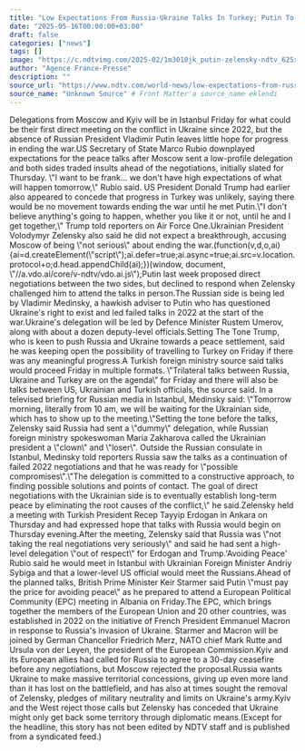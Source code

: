 ```yaml
---
title: "Low Expectations From Russia-Ukraine Talks In Turkey; Putin To Not Attend"
date: "2025-05-16T00:00:00+03:00"
draft: false
categories: ["news"]
tags: []
image: "https://c.ndtvimg.com/2025-02/1m3010jk_putin-zelensky-ndtv_625x300_18_February_25.jpg?im=FeatureCrop,algorithm=dnn,width=1200,height=738"
author: "Agence France-Presse"
description: ""
source_url: "https://www.ndtv.com/world-news/low-expectations-from-russia-ukraine-talks-in-turkey-putin-to-not-attend-8427229"
source_name: "Unknown Source" # Front Matter'a source_name eklendi
---
```

Delegations from Moscow and Kyiv will be in Istanbul Friday for what could be their first direct meeting on the conflict in Ukraine since 2022, but the absence of Russian President Vladimir Putin leaves little hope for progress in ending the war.US Secretary of State Marco Rubio downplayed expectations for the peace talks after Moscow sent a low-profile delegation and both sides traded insults ahead of the negotiations, initially slated for Thursday. \\"I want to be frank... we don't have high expectations of what will happen tomorrow,\\" Rubio said. US President Donald Trump had earlier also appeared to concede that progress in Turkey was unlikely, saying there would be no movement towards ending the war until he met Putin.\\"I don't believe anything's going to happen, whether you like it or not, until he and I get together,\\" Trump told reporters on Air Force One.Ukrainian President Volodymyr Zelensky also said he did not expect a breakthrough, accusing Moscow of being \\"not serious\\" about ending the war.(function(v,d,o,ai){ai=d.createElement(\\"script\\");ai.defer=true;ai.async=true;ai.src=v.location.protocol+o;d.head.appendChild(ai);})(window, document, \\"//a.vdo.ai/core/v-ndtv/vdo.ai.js\\");Putin last week proposed direct negotiations between the two sides, but declined to respond when Zelensky challenged him to attend the talks in person.The Russian side is being led by Vladimir Medinsky, a hawkish adviser to Putin who has questioned Ukraine's right to exist and led failed talks in 2022 at the start of the war.Ukraine's delegation will be led by Defence Minister Rustem Umerov, along with about a dozen deputy-level officials.Setting The Tone Trump, who is keen to push Russia and Ukraine towards a peace settlement, said he was keeping open the possibility of travelling to Turkey on Friday if there was any meaningful progress.A Turkish foreign ministry source said talks would proceed Friday in multiple formats. \\"Trilateral talks between Russia, Ukraine and Turkey are on the agenda\\" for Friday and there will also be talks between US, Ukrainian and Turkish officials, the source said. In a televised briefing for Russian media in Istanbul, Medinsky said: \\"Tomorrow morning, literally from 10 am, we will be waiting for the Ukrainian side, which has to show up to the meeting.\\"Setting the tone before the talks, Zelensky said Russia had sent a \\"dummy\\" delegation, while Russian foreign ministry spokeswoman Maria Zakharova called the Ukrainian president a \\"clown\\" and \\"loser\\". Outside the Russian consulate in Istanbul, Medinsky told reporters Russia saw the talks as a continuation of failed 2022 negotiations and that he was ready for \\"possible compromises\\".\\"The delegation is committed to a constructive approach, to finding possible solutions and points of contact. The goal of direct negotiations with the Ukrainian side is to eventually establish long-term peace by eliminating the root causes of the conflict,\\" he said.Zelensky held a meeting with Turkish President Recep Tayyip Erdogan in Ankara on Thursday and had expressed hope that talks with Russia would begin on Thursday evening.After the meeting, Zelensky said that Russia was \\"not taking the real negotiations very seriously\\" and said he had sent a high-level delegation \\"out of respect\\" for Erdogan and Trump.'Avoiding Peace' Rubio said he would meet in Istanbul with Ukrainian Foreign Minister Andriy Sybiga and that a lower-level US official would meet the Russians.Ahead of the planned talks, British Prime Minister Keir Starmer said Putin \\"must pay the price for avoiding peace\\" as he prepared to attend a European Political Community (EPC) meeting in Albania on Friday.The EPC, which brings together the members of the European Union and 20 other countries, was established in 2022 on the initiative of French President Emmanuel Macron in response to Russia's invasion of Ukraine. Starmer and Macron will be joined by German Chancellor Friedrich Merz, NATO chief Mark Rutte and Ursula von der Leyen, the president of the European Commission.Kyiv and its European allies had called for Russia to agree to a 30-day ceasefire before any negotiations, but Moscow rejected the proposal.Russia wants Ukraine to make massive territorial concessions, giving up even more land than it has lost on the battlefield, and has also at times sought the removal of Zelensky, pledges of military neutrality and limits on Ukraine's army.Kyiv and the West reject those calls but Zelensky has conceded that Ukraine might only get back some territory through diplomatic means.(Except for the headline, this story has not been edited by NDTV staff and is published from a syndicated feed.)